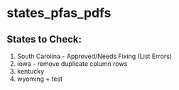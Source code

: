 # states_pfas_pdfs

## States to Check:

1. South Carolina - Approved/Needs Fixing (List Errors)
2. iowa - remove duplicate column rows 
3. kentucky
4. wyoming + test
